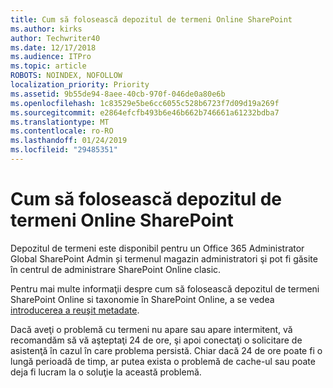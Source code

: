 ```yaml
---
title: Cum să folosească depozitul de termeni Online SharePoint
ms.author: kirks
author: Techwriter40
ms.date: 12/17/2018
ms.audience: ITPro
ms.topic: article
ROBOTS: NOINDEX, NOFOLLOW
localization_priority: Priority
ms.assetid: 9b55de94-8aee-40cb-970f-046de0a80e6b
ms.openlocfilehash: 1c83529e5be6cc6055c528b6723f7d09d19a269f
ms.sourcegitcommit: e2864efcfb493b6e46b662b746661a61232bdba7
ms.translationtype: MT
ms.contentlocale: ro-RO
ms.lasthandoff: 01/24/2019
ms.locfileid: "29485351"
---
```

# <a name="how-to-use-the-sharepoint-online-term-store"></a>Cum să folosească depozitul de termeni Online SharePoint

Depozitul de termeni este disponibil pentru un Office 365 Administrator Global SharePoint Admin și termenul magazin administratori şi pot fi găsite în centrul de administrare SharePoint Online clasic. 
  
Pentru mai multe informaţii despre cum să folosească depozitul de termeni SharePoint Online si taxonomie în SharePoint Online, a se vedea [introducerea a reuşit metadate](https://go.microsoft.com/fwlink/?linkid=2044674&amp;clcid=0x409).
  
Dacă aveţi o problemă cu termeni nu apare sau apare intermitent, vă recomandăm să vă aşteptaţi 24 de ore, şi apoi conectaţi o solicitare de asistenţă în cazul în care problema persistă. Chiar dacă 24 de ore poate fi o lungă perioadă de timp, ar putea exista o problemă de cache-ul sau poate deja fi lucram la o soluţie la această problemă.
  


